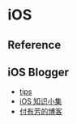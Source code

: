 # iOS

## Reference


## iOS Blogger

- [tips](https://github.com/pro648/tips)
- [iOS 知识小集](https://github.com/awesome-tips/iOS-Tips)
- [付有芳的博客](https://github.com/fuyoufang/fuyoufangBlog)
